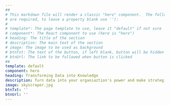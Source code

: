 ```yaml
---
##
# This markdown file will render a classic "hero" component.  The following properties may be set (properties with * 
# are required, to leave a property blank use ''):
#
# template*: The page template to use, leave it "default" if not sure
# component*: The React component to use (here is "hero")
# heading: The title of the section
# description: The main text of the section
# image: The image to be used as background
# btnTxt: The text of the button, if left blank, button will be hidden
# btnUrl: The link to be followed when button is clicked
##
template: default
component: hero
heading: Transforming Data into Knowledge
description: Turn data into your organiaztion's power and make strategic choices.
image: skyscraper.jpg
btnTxt: ''
btnUrl: ''
---
```

